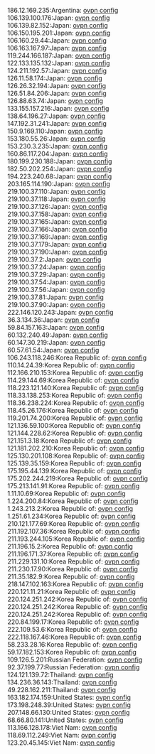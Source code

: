 186.12.169.235:Argentina: [ovpn config](vpn/186_12_169_235.ovpn)  
106.139.100.176:Japan: [ovpn config](vpn/106_139_100_176.ovpn)  
106.139.82.152:Japan: [ovpn config](vpn/106_139_82_152.ovpn)  
106.150.195.201:Japan: [ovpn config](vpn/106_150_195_201.ovpn)  
106.160.29.44:Japan: [ovpn config](vpn/106_160_29_44.ovpn)  
106.163.167.97:Japan: [ovpn config](vpn/106_163_167_97.ovpn)  
119.244.166.187:Japan: [ovpn config](vpn/119_244_166_187.ovpn)  
122.133.135.132:Japan: [ovpn config](vpn/122_133_135_132.ovpn)  
124.211.192.57:Japan: [ovpn config](vpn/124_211_192_57.ovpn)  
126.11.58.174:Japan: [ovpn config](vpn/126_11_58_174.ovpn)  
126.26.32.194:Japan: [ovpn config](vpn/126_26_32_194.ovpn)  
126.51.84.206:Japan: [ovpn config](vpn/126_51_84_206.ovpn)  
126.88.63.74:Japan: [ovpn config](vpn/126_88_63_74.ovpn)  
133.155.157.216:Japan: [ovpn config](vpn/133_155_157_216.ovpn)  
138.64.196.27:Japan: [ovpn config](vpn/138_64_196_27.ovpn)  
147.192.31.241:Japan: [ovpn config](vpn/147_192_31_241.ovpn)  
150.9.169.110:Japan: [ovpn config](vpn/150_9_169_110.ovpn)  
153.180.55.26:Japan: [ovpn config](vpn/153_180_55_26.ovpn)  
153.230.3.235:Japan: [ovpn config](vpn/153_230_3_235.ovpn)  
160.86.117.204:Japan: [ovpn config](vpn/160_86_117_204.ovpn)  
180.199.230.188:Japan: [ovpn config](vpn/180_199_230_188.ovpn)  
182.50.202.254:Japan: [ovpn config](vpn/182_50_202_254.ovpn)  
194.223.240.68:Japan: [ovpn config](vpn/194_223_240_68.ovpn)  
203.165.114.190:Japan: [ovpn config](vpn/203_165_114_190.ovpn)  
219.100.37.110:Japan: [ovpn config](vpn/219_100_37_110.ovpn)  
219.100.37.118:Japan: [ovpn config](vpn/219_100_37_118.ovpn)  
219.100.37.126:Japan: [ovpn config](vpn/219_100_37_126.ovpn)  
219.100.37.158:Japan: [ovpn config](vpn/219_100_37_158.ovpn)  
219.100.37.165:Japan: [ovpn config](vpn/219_100_37_165.ovpn)  
219.100.37.166:Japan: [ovpn config](vpn/219_100_37_166.ovpn)  
219.100.37.169:Japan: [ovpn config](vpn/219_100_37_169.ovpn)  
219.100.37.179:Japan: [ovpn config](vpn/219_100_37_179.ovpn)  
219.100.37.190:Japan: [ovpn config](vpn/219_100_37_190.ovpn)  
219.100.37.2:Japan: [ovpn config](vpn/219_100_37_2.ovpn)  
219.100.37.24:Japan: [ovpn config](vpn/219_100_37_24.ovpn)  
219.100.37.29:Japan: [ovpn config](vpn/219_100_37_29.ovpn)  
219.100.37.54:Japan: [ovpn config](vpn/219_100_37_54.ovpn)  
219.100.37.56:Japan: [ovpn config](vpn/219_100_37_56.ovpn)  
219.100.37.81:Japan: [ovpn config](vpn/219_100_37_81.ovpn)  
219.100.37.90:Japan: [ovpn config](vpn/219_100_37_90.ovpn)  
222.146.120.243:Japan: [ovpn config](vpn/222_146_120_243.ovpn)  
36.3.134.36:Japan: [ovpn config](vpn/36_3_134_36.ovpn)  
59.84.157.163:Japan: [ovpn config](vpn/59_84_157_163.ovpn)  
60.132.240.49:Japan: [ovpn config](vpn/60_132_240_49.ovpn)  
60.147.30.219:Japan: [ovpn config](vpn/60_147_30_219.ovpn)  
60.57.61.54:Japan: [ovpn config](vpn/60_57_61_54.ovpn)  
106.243.118.246:Korea Republic of: [ovpn config](vpn/106_243_118_246.ovpn)  
110.14.24.39:Korea Republic of: [ovpn config](vpn/110_14_24_39.ovpn)  
112.166.210.153:Korea Republic of: [ovpn config](vpn/112_166_210_153.ovpn)  
114.29.144.69:Korea Republic of: [ovpn config](vpn/114_29_144_69.ovpn)  
118.223.121.140:Korea Republic of: [ovpn config](vpn/118_223_121_140.ovpn)  
118.33.138.253:Korea Republic of: [ovpn config](vpn/118_33_138_253.ovpn)  
118.36.238.224:Korea Republic of: [ovpn config](vpn/118_36_238_224.ovpn)  
118.45.26.176:Korea Republic of: [ovpn config](vpn/118_45_26_176.ovpn)  
119.201.74.200:Korea Republic of: [ovpn config](vpn/119_201_74_200.ovpn)  
121.136.59.100:Korea Republic of: [ovpn config](vpn/121_136_59_100.ovpn)  
121.144.228.62:Korea Republic of: [ovpn config](vpn/121_144_228_62.ovpn)  
121.151.3.18:Korea Republic of: [ovpn config](vpn/121_151_3_18.ovpn)  
121.181.202.210:Korea Republic of: [ovpn config](vpn/121_181_202_210.ovpn)  
125.130.201.108:Korea Republic of: [ovpn config](vpn/125_130_201_108.ovpn)  
125.139.35.159:Korea Republic of: [ovpn config](vpn/125_139_35_159.ovpn)  
175.195.44.139:Korea Republic of: [ovpn config](vpn/175_195_44_139.ovpn)  
175.202.244.219:Korea Republic of: [ovpn config](vpn/175_202_244_219.ovpn)  
175.213.141.91:Korea Republic of: [ovpn config](vpn/175_213_141_91.ovpn)  
1.11.10.69:Korea Republic of: [ovpn config](vpn/1_11_10_69.ovpn)  
1.224.200.84:Korea Republic of: [ovpn config](vpn/1_224_200_84.ovpn)  
1.243.213.2:Korea Republic of: [ovpn config](vpn/1_243_213_2.ovpn)  
1.251.61.234:Korea Republic of: [ovpn config](vpn/1_251_61_234.ovpn)  
210.121.177.69:Korea Republic of: [ovpn config](vpn/210_121_177_69.ovpn)  
211.192.107.36:Korea Republic of: [ovpn config](vpn/211_192_107_36.ovpn)  
211.193.244.105:Korea Republic of: [ovpn config](vpn/211_193_244_105.ovpn)  
211.196.15.2:Korea Republic of: [ovpn config](vpn/211_196_15_2.ovpn)  
211.196.171.37:Korea Republic of: [ovpn config](vpn/211_196_171_37.ovpn)  
211.229.131.10:Korea Republic of: [ovpn config](vpn/211_229_131_10.ovpn)  
211.230.17.90:Korea Republic of: [ovpn config](vpn/211_230_17_90.ovpn)  
211.35.182.9:Korea Republic of: [ovpn config](vpn/211_35_182_9.ovpn)  
218.147.102.163:Korea Republic of: [ovpn config](vpn/218_147_102_163.ovpn)  
220.121.11.21:Korea Republic of: [ovpn config](vpn/220_121_11_21.ovpn)  
220.124.251.242:Korea Republic of: [ovpn config](vpn/220_124_251_242.ovpn)  
220.124.251.242:Korea Republic of: [ovpn config](vpn/220_124_251_242.ovpn)  
220.124.251.242:Korea Republic of: [ovpn config](vpn/220_124_251_242.ovpn)  
220.84.199.17:Korea Republic of: [ovpn config](vpn/220_84_199_17.ovpn)  
222.109.53.6:Korea Republic of: [ovpn config](vpn/222_109_53_6.ovpn)  
222.118.167.46:Korea Republic of: [ovpn config](vpn/222_118_167_46.ovpn)  
58.233.28.16:Korea Republic of: [ovpn config](vpn/58_233_28_16.ovpn)  
59.17.182.153:Korea Republic of: [ovpn config](vpn/59_17_182_153.ovpn)  
109.126.5.201:Russian Federation: [ovpn config](vpn/109_126_5_201.ovpn)  
92.37.199.77:Russian Federation: [ovpn config](vpn/92_37_199_77.ovpn)  
124.121.139.72:Thailand: [ovpn config](vpn/124_121_139_72.ovpn)  
134.236.36.143:Thailand: [ovpn config](vpn/134_236_36_143.ovpn)  
49.228.162.211:Thailand: [ovpn config](vpn/49_228_162_211.ovpn)  
163.182.174.159:United States: [ovpn config](vpn/163_182_174_159.ovpn)  
173.198.248.39:United States: [ovpn config](vpn/173_198_248_39.ovpn)  
207.148.66.130:United States: [ovpn config](vpn/207_148_66_130.ovpn)  
68.66.80.141:United States: [ovpn config](vpn/68_66_80_141.ovpn)  
113.166.128.178:Viet Nam: [ovpn config](vpn/113_166_128_178.ovpn)  
118.69.112.249:Viet Nam: [ovpn config](vpn/118_69_112_249.ovpn)  
123.20.45.145:Viet Nam: [ovpn config](vpn/123_20_45_145.ovpn)  
